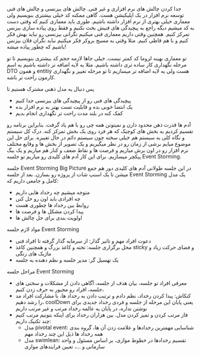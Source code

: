 جدا کردن چالش های نرم افزاری و غیر فنی.
چالش های بیزنسی و چالش های فنی توسعه نرم افزار در یک اپلیکیشن هست. 
گاهی ممکنه کد خیلی بیشتری بنویسیم ولی معماری خیلی بهتری از نرم افزار داشته باشیم. 
طوری باید معماری کنیم که وقتی دست به کد میشیم دیگه راجع به پیچیدگی های فنیش بخث نکنیم و فقط روی پیاده سازی بیزنس تمرکز کنیم. 
همچنین وقتی داریم معماری فنی میکنیم نگرانی بیزنسی رو نباید بهش فکر کنیم و با هم قاطی کنیم. مثلا وقتی به مسیج بروکر فکر میکنیم نباید نگران فلان بیزنس باشیم که چطور پیاده میشه!

تو معماری بهینه لزوما کد کمتر نیست. خیلی جاها لازمه حجم کد بیشتری بنویسیم تا تو مرحله نگهداری کار ساده تری داشته باشیم. مثلا یه لایه اضافه تر داشته باشیم به اسم  DTO و همون entitiy هست ولی یه لایه اضافه تر میسازیم تا تو مرحله تغییر و نگهداری کارمون راحت تر باشه. 

پس دنبال یه مدل ذهنی مشترک هستیم تا
- پیچیدگی های فنی رو از پیچیدگی های بیزنسی جدا کنیم 
- یک انتضا خوبی بده و قابلیت تست بهتر به نرم افزار بده
- کمک کنه در بلند مدت راحت تر نگهداری انجام بدیم

آدم ها قدرت ذهن محدود دارن و نمیتونن همه چی رو با هم یاد گرفت. بنابراین برنامه رو تقسیم کردیم به بخش های کوچیک که هر فرد روی یک بخش تمرکز کنه. 
درک کل سیستم و نگاه کلی به سیستم هم خیلی سخته چون سیستم دائم در حال تغییره. برای حل این موضوع میایم برشی از زمان رو در نظر میگیریم و یک تصویر از بخش ها و وقایع مختلف نرم افزار رو در اون برش میاریم و فرصت ها و نقاط ضعف  و کنار هم میاریم و یک بیگ پیکچر میسازیم. برای این کار آدم های کلیدی رو میاریم تو جلسه Event Storming.

جلسه Event Storming Big Picture
در این جلسه طولانی آدم های کلیدی دور هم جمع میشن تا یک اسنپ شات از پروژه رو بسازن. 
بعد از جلسه Event Storming یک مدل کامل و جامعی داریم که:
- متوجه میشیم چه رخداد هایی داریم 
- چه افرادی باید اون رو حل کنن
- روابط بین رخداد ها چطوری هست
- پیدا کردن مشکل ها و فرصت ها
- اولویت بندی برای حل چالش ها

مواد لازم جلسه Event Storming
- دعوت افراد مهم و تاثیر گذار: از سرمایه گذار گرفته تا افراد فنی
- محل برگزاری جلسه: تخته و کاغذ بزرگ و همچنین کاغذ sticky و فضای حرکت زیاد و ماژیک های رنگی
- یک تهسیل گر: مدیر جلسه و نظم دهنده به جلسه

مراحل جلسه Event Storming
- معرفی افراد تو جلسه، بیان هدف از جلسه، آگاهی دادن از مشکلات و سختی های جلسه، افراد رو مجبور به حرف زدن کنیم، 
- کنکاش: پیدا کردن رخداد، نظم دادم و ترتیب دادن به رخداد ها، با مشارکت افراد مد را رشد دهیم، coolDown یعنی پایان این مرحله از جلسه و فردی رخداد جدیدی برای نوشتن نداره، در پایان یه عالمه رخداد مرتب و غیر مرتب داریم
- فاز مرتب کردن و تمیز کردن مدل. بین هزاران رخداد برای اینکه بتونیم مرتب کنیم چند تکنیک داریم:
	- مدل pivotal event: شناسایی مهمترین رخدادها و علامت زدن آن ها، گروه بندی همه رخداد ها ذیل این چند رخداد مهم
	- مدل swimlean: تقسیم رخدادها در خطوط موازی، بر اساس مسئول و واحد سازمانی و ...، تعیین فرایندهای موازی







